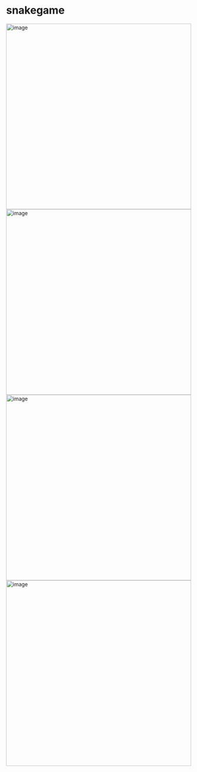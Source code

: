 # snakegame
<img width="500" alt="image" src="https://github.com/user-attachments/assets/29e74d64-338e-4cb8-a675-64df2b03e379" />
<img width="500" alt="image" src="https://github.com/user-attachments/assets/fcf81a2c-9b9d-4c6c-8407-263a316917e8" />
<img width="500" alt="image" src="https://github.com/user-attachments/assets/776b559e-d5ec-4fb0-b53f-6066ac794a1d" />
<img width="500" alt="image" src="https://github.com/user-attachments/assets/600da9dd-8336-413d-a5d2-efdd9e45cc78" />
